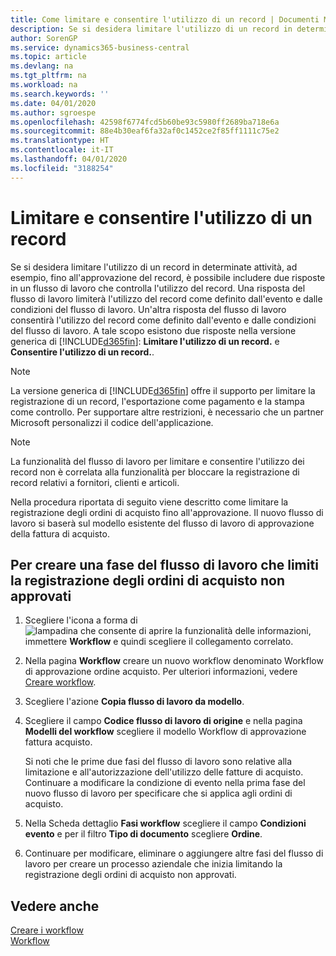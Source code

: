 ```yaml
---
title: Come limitare e consentire l'utilizzo di un record | Documenti Microsoft
description: Se si desidera limitare l'utilizzo di un record in determinate attività, ad esempio, fino all'approvazione del record, è possibile includere due risposte in un flusso di lavoro che controlla l'utilizzo del record.
author: SorenGP
ms.service: dynamics365-business-central
ms.topic: article
ms.devlang: na
ms.tgt_pltfrm: na
ms.workload: na
ms.search.keywords: ''
ms.date: 04/01/2020
ms.author: sgroespe
ms.openlocfilehash: 42598f6774fcd5b60be93c5980ff2689ba718e6a
ms.sourcegitcommit: 88e4b30eaf6fa32af0c1452ce2f85ff1111c75e2
ms.translationtype: HT
ms.contentlocale: it-IT
ms.lasthandoff: 04/01/2020
ms.locfileid: "3188254"
---
```

# <a name="restrict-and-allow-usage-of-a-record"></a>Limitare e consentire l'utilizzo di un record
Se si desidera limitare l'utilizzo di un record in determinate attività, ad esempio, fino all'approvazione del record, è possibile includere due risposte in un flusso di lavoro che controlla l'utilizzo del record. Una risposta del flusso di lavoro limiterà l'utilizzo del record come definito dall'evento e dalle condizioni del flusso di lavoro. Un'altra risposta del flusso di lavoro consentirà l'utilizzo del record come definito dall'evento e dalle condizioni del flusso di lavoro. A tale scopo esistono due risposte nella versione generica di [!INCLUDE[d365fin](includes/d365fin_md.md)]: **Limitare l'utilizzo di un record.** e **Consentire l'utilizzo di un record.**.

> [!NOTE]  
>  La versione generica di [!INCLUDE[d365fin](includes/d365fin_md.md)] offre il supporto per limitare la registrazione di un record, l'esportazione come pagamento e la stampa come controllo. Per supportare altre restrizioni, è necessario che un partner Microsoft personalizzi il codice dell'applicazione.  

> [!NOTE]  
>  La funzionalità del flusso di lavoro per limitare e consentire l'utilizzo dei record non è correlata alla funzionalità per bloccare la registrazione di record relativi a fornitori, clienti e articoli.

Nella procedura riportata di seguito viene descritto come limitare la registrazione degli ordini di acquisto fino all'approvazione. Il nuovo flusso di lavoro si baserà sul modello esistente del flusso di lavoro di approvazione della fattura di acquisto.  

## <a name="to-create-a-workflow-step-that-restricts-posting-of-unapproved-purchase-orders"></a>Per creare una fase del flusso di lavoro che limiti la registrazione degli ordini di acquisto non approvati  
1. Scegliere l'icona a forma di ![lampadina che consente di aprire la funzionalità delle informazioni](media/ui-search/search_small.png "Informazioni sull'operazione che si desidera eseguire"), immettere **Workflow** e quindi scegliere il collegamento correlato.  
2. Nella pagina **Workflow** creare un nuovo workflow denominato Workflow di approvazione ordine acquisto. Per ulteriori informazioni, vedere [Creare workflow](across-how-to-create-workflows.md).  
3. Scegliere l'azione **Copia flusso di lavoro da modello**.  
4. Scegliere il campo **Codice flusso di lavoro di origine** e nella pagina **Modelli del workflow** scegliere il modello Workflow di approvazione fattura acquisto.  

     Si noti che le prime due fasi del flusso di lavoro sono relative alla limitazione e all'autorizzazione dell'utilizzo delle fatture di acquisto. Continuare a modificare la condizione di evento nella prima fase del nuovo flusso di lavoro per specificare che si applica agli ordini di acquisto.  
5. Nella Scheda dettaglio **Fasi workflow** scegliere il campo **Condizioni evento** e per il filtro **Tipo di documento** scegliere **Ordine**.  
6. Continuare per modificare, eliminare o aggiungere altre fasi del flusso di lavoro per creare un processo aziendale che inizia limitando la registrazione degli ordini di acquisto non approvati.  

## <a name="see-also"></a>Vedere anche  
[Creare i workflow](across-how-to-create-workflows.md)   
[Workflow](across-workflow.md)   
